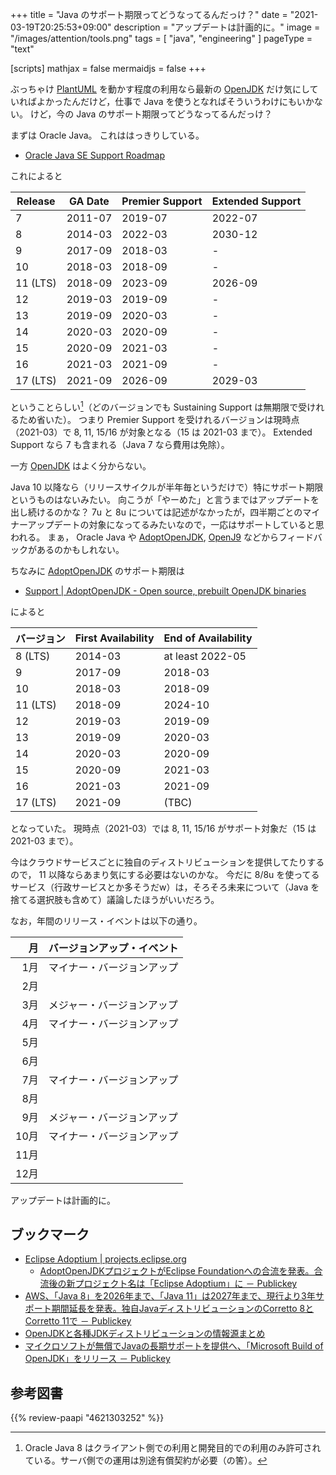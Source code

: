 +++
title = "Java のサポート期限ってどうなってるんだっけ？"
date =  "2021-03-19T20:25:53+09:00"
description = "アップデートは計画的に。"
image = "/images/attention/tools.png"
tags  = [ "java", "engineering" ]
pageType = "text"

[scripts]
  mathjax = false
  mermaidjs = false
+++

ぶっちゃけ [PlantUML] を動かす程度の利用なら最新の [OpenJDK] だけ気にしていればよかったんだけど，仕事で Java を使うとなればそういうわけにもいかない。
けど，今の Java のサポート期限ってどうなってるんだっけ？

まずは Oracle Java。
これははっきりしている。

- [Oracle Java SE Support Roadmap](https://www.oracle.com/java/technologies/java-se-support-roadmap.html)

これによると

| Release  | GA Date | Premier Support | Extended Support |
| -------- | ------- | --------------- | ---------------- |
| 7        | 2011-07 | 2019-07         | 2022-07          |
| 8        | 2014-03 | 2022-03         | 2030-12          |
| 9        | 2017-09 | 2018-03         | -                |
| 10       | 2018-03 | 2018-09         | -                |
| 11 (LTS) | 2018-09 | 2023-09         | 2026-09          |
| 12       | 2019-03 | 2019-09         | -                |
| 13       | 2019-09 | 2020-03         | -                |
| 14       | 2020-03 | 2020-09         | -                |
| 15       | 2020-09 | 2021-03         | -                |
| 16       | 2021-03 | 2021-09         | -                |
| 17 (LTS) | 2021-09 | 2026-09         | 2029-03          |

ということらしい[^java8]（どのバージョンでも Sustaining Support は無期限で受けれるため省いた）。
つまり Premier Support を受けれるバージョンは現時点（2021-03）で 8, 11, 15/16 が対象となる（15 は 2021-03 まで）。
Extended Support なら 7 も含まれる（Java 7 なら費用は免除）。

[^java8]: Oracle Java 8 はクライアント側での利用と開発目的での利用のみ許可されている。サーバ側での運用は別途有償契約が必要（の筈）。

一方 [OpenJDK] はよく分からない。

Java 10 以降なら（リリースサイクルが半年毎というだけで）特にサポート期限というものはないみたい。
向こうが「やーめた」と言うまではアップデートを出し続けるのかな？ 7u と 8u については記述がなかったが，四半期ごとのマイナーアップデートの対象になってるみたいなので，一応はサポートしていると思われる。
まぁ， Oracle Java や [AdoptOpenJDK], [OpenJ9] などからフィードバックがあるのかもしれない。

ちなみに [AdoptOpenJDK] のサポート期限は

- [Support | AdoptOpenJDK - Open source, prebuilt OpenJDK binaries](https://adoptopenjdk.net/support.html)

によると

| バージョン | First Availability | End of Availability |
| ---------- | ------------------ | ------------------- |
| 8 (LTS)    | 2014-03            | at least 2022-05    |
| 9          | 2017-09            | 2018-03             |
| 10         | 2018-03            | 2018-09             |
| 11 (LTS)   | 2018-09            | 2024-10             |
| 12         | 2019-03            | 2019-09             |
| 13         | 2019-09            | 2020-03             |
| 14         | 2020-03            | 2020-09             |
| 15         | 2020-09            | 2021-03             |
| 16         | 2021-03            | 2021-09             |
| 17 (LTS)   | 2021-09            | (TBC)               |

となっていた。
現時点（2021-03）では 8, 11, 15/16 がサポート対象だ（15 は 2021-03 まで）。

今はクラウドサービスごとに独自のディストリビューションを提供してたりするので， 11 以降ならあまり気にする必要はないのかな。
今だに 8/8u を使ってるサービス（行政サービスとか多そうだw）は，そろそろ未来について（Java を捨てる選択肢も含めて）議論したほうがいいだろう。

なお，年間のリリース・イベントは以下の通り。

|   月 | バージョンアップ・イベント |
| ----:| -------------------------- |
|  1月 | マイナー・バージョンアップ |
|  2月 |                            |
|  3月 | メジャー・バージョンアップ |
|  4月 | マイナー・バージョンアップ |
|  5月 |                            |
|  6月 |                            |
|  7月 | マイナー・バージョンアップ |
|  8月 |                            |
|  9月 | メジャー・バージョンアップ |
| 10月 | マイナー・バージョンアップ |
| 11月 |                            |
| 12月 |                            |

アップデートは計画的に。

## ブックマーク

- [Eclipse Adoptium | projects.eclipse.org](https://projects.eclipse.org/projects/adoptium)
    - [AdoptOpenJDKプロジェクトがEclipse Foundationへの合流を発表。合流後の新プロジェクト名は「Eclipse Adoptium」に － Publickey](https://www.publickey1.jp/blog/20/adoptopenjdkeclipse_foundationeclipse_adoptium.html)
- [AWS、「Java 8」を2026年まで、「Java 11」は2027年まで、現行より3年サポート期間延長を発表。独自JavaディストリビューションのCorretto 8とCorretto 11で － Publickey](https://www.publickey1.jp/blog/20/awsjava_82026java_1120273javacorretto_8corretto_11.html)
- [OpenJDKと各種JDKディストリビューションの情報源まとめ](https://zenn.dev/yamadamn/articles/2e3b388076cbde229655)
- [マイクロソフトが無償でJavaの長期サポートを提供へ、「Microsoft Build of OpenJDK」をリリース － Publickey](https://www.publickey1.jp/blog/21/javamicrosoft_build_of_openjdk.html)

[OpenJDK]: http://openjdk.java.net/
[AdoptOpenJDK]: https://adoptopenjdk.net/ "AdoptOpenJDK - Open source, prebuilt OpenJDK binaries"
[OpenJ9]: http://www.eclipse.org/openj9/ "Eclipse OpenJ9"
[PlantUML]: http://plantuml.com/ "Open-source tool that uses simple textual descriptions to draw UML diagrams."

## 参考図書

{{% review-paapi "4621303252" %}} <!-- Effective Java 第3版 -->
